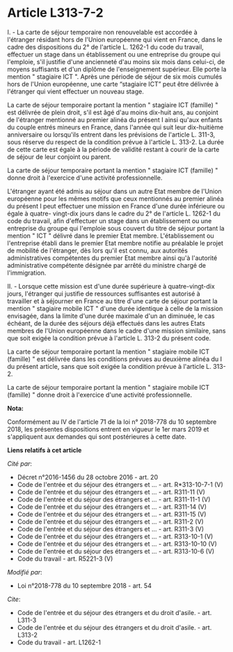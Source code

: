 # Article L313-7-2

I. - La carte de séjour temporaire non renouvelable est accordée à l'étranger résidant hors de l'Union européenne qui vient
en France, dans le cadre des dispositions du 2° de l'article L. 1262-1 du code du travail, effectuer un stage dans un
établissement ou une entreprise du groupe qui l'emploie, s'il justifie d'une ancienneté d'au moins six mois dans celui-ci, de
moyens suffisants et d'un diplôme de l'enseignement supérieur. Elle porte la mention " stagiaire ICT ". Après une période de
séjour de six mois cumulés hors de l'Union européenne, une carte “stagiaire ICT” peut être délivrée à l'étranger qui vient
effectuer un nouveau stage.

La carte de séjour temporaire portant la mention " stagiaire ICT (famille) " est délivrée de plein droit, s'il est âgé d'au
moins dix-huit ans, au conjoint de l'étranger mentionné au premier alinéa du présent I ainsi qu'aux enfants du couple entrés
mineurs en France, dans l'année qui suit leur dix-huitième anniversaire ou lorsqu'ils entrent dans les prévisions de
l'article L. 311-3, sous réserve du respect de la condition prévue à l'article L. 313-2. La durée de cette carte est égale à
la période de validité restant à courir de la carte de séjour de leur conjoint ou parent.

La carte de séjour temporaire portant la mention " stagiaire ICT (famille) " donne droit à l'exercice d'une activité
professionnelle.

L'étranger ayant été admis au séjour dans un autre Etat membre de l'Union européenne pour les mêmes motifs que ceux
mentionnés au premier alinéa du présent I peut effectuer une mission en France d'une durée inférieure ou égale à quatre-
vingt-dix jours dans le cadre du 2° de l'article L. 1262-1 du code du travail, afin d'effectuer un stage dans un
établissement ou une entreprise du groupe qui l'emploie sous couvert du titre de séjour portant la mention " ICT " délivré
dans le premier Etat membre. L'établissement ou l'entreprise établi dans le premier Etat membre notifie au préalable le
projet de mobilité de l'étranger, dès lors qu'il est connu, aux autorités administratives compétentes du premier Etat membre
ainsi qu'à l'autorité administrative compétente désignée par arrêté du ministre chargé de l'immigration.

II. - Lorsque cette mission est d'une durée supérieure à quatre-vingt-dix jours, l'étranger qui justifie de ressources
suffisantes est autorisé à travailler et à séjourner en France au titre d'une carte de séjour portant la mention " stagiaire
mobile ICT " d'une durée identique à celle de la mission envisagée, dans la limite d'une durée maximale d'un an diminuée, le
cas échéant, de la durée des séjours déjà effectués dans les autres Etats membres de l'Union européenne dans le cadre d'une
mission similaire, sans que soit exigée la condition prévue à l'article L. 313-2 du présent code.

La carte de séjour temporaire portant la mention " stagiaire mobile ICT (famille) " est délivrée dans les conditions prévues
au deuxième alinéa du I du présent article, sans que soit exigée la condition prévue à l'article L. 313-2.

La carte de séjour temporaire portant la mention " stagiaire mobile ICT (famille) " donne droit à l'exercice d'une activité
professionnelle.

**Nota:**

Conformément au IV de l'article 71 de la loi n° 2018-778 du 10 septembre 2018, les présentes dispositions entrent en vigueur
le 1er mars 2019 et s'appliquent aux demandes qui sont postérieures à cette date.

**Liens relatifs à cet article**

_Cité par_:

  - Décret n°2016-1456 du 28 octobre 2016 - art. 20
  - Code de l'entrée et du séjour des étrangers et ... - art. R*313-10-7-1 (V)
  - Code de l'entrée et du séjour des étrangers et ... - art. R311-11 (V)
  - Code de l'entrée et du séjour des étrangers et ... - art. R311-11-1 (V)
  - Code de l'entrée et du séjour des étrangers et ... - art. R311-14 (V)
  - Code de l'entrée et du séjour des étrangers et ... - art. R311-15 (V)
  - Code de l'entrée et du séjour des étrangers et ... - art. R311-2 (V)
  - Code de l'entrée et du séjour des étrangers et ... - art. R311-3 (V)
  - Code de l'entrée et du séjour des étrangers et ... - art. R313-10-1 (V)
  - Code de l'entrée et du séjour des étrangers et ... - art. R313-10-10 (V)
  - Code de l'entrée et du séjour des étrangers et ... - art. R313-10-6 (V)
  - Code du travail - art. R5221-3 (V)

_Modifié par_:

  - Loi n°2018-778 du 10 septembre 2018 - art. 54

_Cite_:

  - Code de l'entrée et du séjour des étrangers et du droit d'asile. - art. L311-3
  - Code de l'entrée et du séjour des étrangers et du droit d'asile. - art. L313-2
  - Code du travail - art. L1262-1
